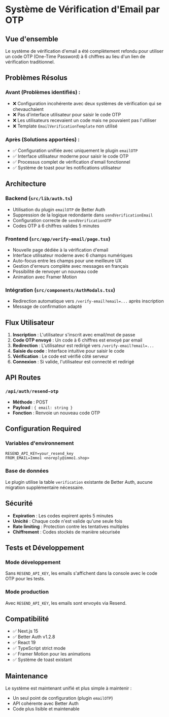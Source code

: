 # Système de Vérification d'Email par OTP

## Vue d'ensemble

Le système de vérification d'email a été complètement refondu pour utiliser un code OTP (One-Time Password) à 6 chiffres au lieu d'un lien de vérification traditionnel.

## Problèmes Résolus

### Avant (Problèmes identifiés) :

- ❌ Configuration incohérente avec deux systèmes de vérification qui se chevauchaient
- ❌ Pas d'interface utilisateur pour saisir le code OTP
- ❌ Les utilisateurs recevaient un code mais ne pouvaient pas l'utiliser
- ❌ Template `EmailVerificationTemplate` non utilisé

### Après (Solutions apportées) :

- ✅ Configuration unifiée avec uniquement le plugin `emailOTP`
- ✅ Interface utilisateur moderne pour saisir le code OTP
- ✅ Processus complet de vérification d'email fonctionnel
- ✅ Système de toast pour les notifications utilisateur

## Architecture

### Backend (`src/lib/auth.ts`)

- Utilisation du plugin `emailOTP` de Better Auth
- Suppression de la logique redondante dans `sendVerificationEmail`
- Configuration correcte de `sendVerificationOTP`
- Codes OTP à 6 chiffres valides 5 minutes

### Frontend (`src/app/verify-email/page.tsx`)

- Nouvelle page dédiée à la vérification d'email
- Interface utilisateur moderne avec 6 champs numériques
- Auto-focus entre les champs pour une meilleure UX
- Gestion d'erreurs complète avec messages en français
- Possibilité de renvoyer un nouveau code
- Animation avec Framer Motion

### Intégration (`src/components/AuthModals.tsx`)

- Redirection automatique vers `/verify-email?email=...` après inscription
- Message de confirmation adapté

## Flux Utilisateur

1. **Inscription** : L'utilisateur s'inscrit avec email/mot de passe
2. **Code OTP envoyé** : Un code à 6 chiffres est envoyé par email
3. **Redirection** : L'utilisateur est redirigé vers `/verify-email?email=...`
4. **Saisie du code** : Interface intuitive pour saisir le code
5. **Vérification** : Le code est vérifié côté serveur
6. **Connexion** : Si valide, l'utilisateur est connecté et redirigé

## API Routes

### `/api/auth/resend-otp`

- **Méthode** : POST
- **Payload** : `{ email: string }`
- **Fonction** : Renvoie un nouveau code OTP

## Configuration Required

### Variables d'environnement

```env
RESEND_API_KEY=your_resend_key
FROM_EMAIL=Immo1 <noreply@immo1.shop>
```

### Base de données

Le plugin utilise la table `verification` existante de Better Auth, aucune migration supplémentaire nécessaire.

## Sécurité

- **Expiration** : Les codes expirent après 5 minutes
- **Unicité** : Chaque code n'est valide qu'une seule fois
- **Rate limiting** : Protection contre les tentatives multiples
- **Chiffrement** : Codes stockés de manière sécurisée

## Tests et Développement

### Mode développement

Sans `RESEND_API_KEY`, les emails s'affichent dans la console avec le code OTP pour les tests.

### Mode production

Avec `RESEND_API_KEY`, les emails sont envoyés via Resend.

## Compatibilité

- ✅ Next.js 15
- ✅ Better Auth v1.2.8
- ✅ React 19
- ✅ TypeScript strict mode
- ✅ Framer Motion pour les animations
- ✅ Système de toast existant

## Maintenance

Le système est maintenant unifié et plus simple à maintenir :

- Un seul point de configuration (plugin `emailOTP`)
- API cohérente avec Better Auth
- Code plus lisible et maintenable
